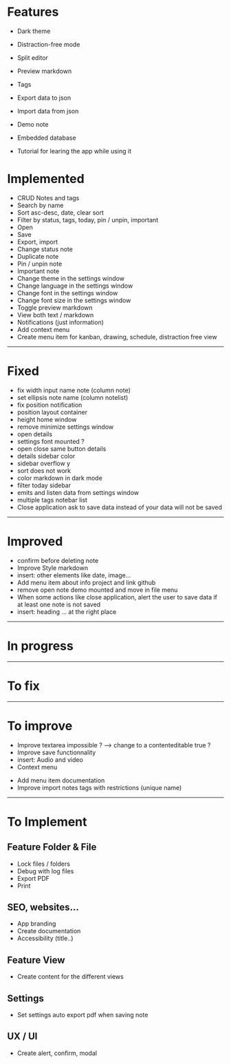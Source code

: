# Features
- Dark theme
- Distraction-free mode
- Split editor
- Preview markdown
- Tags
- Export data to json
- Import data from json
- Demo note
- Embedded database

- Tutorial for learing the app while using it

# Implemented
- CRUD Notes and tags
- Search by name
- Sort asc-desc, date, clear sort
- Filter by status, tags, today, pin / unpin, important
- Open
- Save
- Export, import
- Change status note
- Duplicate note
- Pin / unpin note
- Important note
- Change theme in the settings window
- Change language in the settings window
- Change font in the settings window
- Change font size in the settings window
- Toggle preview markdown
- View both text / markdown
- Notifications (just information)
- Add context menu
- Create menu item for kanban, drawing, schedule, distraction free view
<!-- ## Folder & File
- open folders, subfolders as well as files (push as notes for the moment)
- Create treeview for folders, subfolders as well as files
- Allow create, save as well as delete files (note = file)
- Find this path to write and read notes (files)
- Create a folder to store notes in the Destkop 
- Review the different functions for new, new folder, open ... -->

---

# Fixed
- fix width input name note (column note)
- set ellipsis note name (column notelist)
- fix position notification
- position layout container
- height home window
- remove minimize settings window
- open details
- settings font mounted ?
- open close same button details
- details sidebar color
- sidebar overflow y
- sort does not work
- color markdown in dark mode
- filter today sidebar 
- emits and listen data from settings window
- multiple tags notebar list
- Close application ask to save data instead of your data will not be saved
---

# Improved 
- confirm before deleting note
- Improve Style markdown
- insert: other elements like date, image...
- Add menu item about info project and link github 
- remove open note demo mounted and move in file menu 
- When some actions like close application, alert the user to save data if at least one note is not saved
- insert: heading ... at the right place
---

# In progress

---

# To fix
---

# To improve
- Improve textarea impossible ? --> change to a contenteditable true ?
- Improve save functionnality
- insert: Audio and video
- Context menu 
<!-- - Manage permissions for treeview -->
- Add menu item documentation
- Improve import notes tags with restrictions (unique name)
<!-- - Change the Desktop basedir to AppLocalData allow to create in C:\Users\{Username}\AppData\Local\Thoth -->
---

# To Implement

## Feature Folder & File
<!-- - Allow permissions according to the actions (create dir, create file, read dir, read file)
- find the path for MacOs et Linux -->

- Lock files / folders 
- Debug with log files
- Export PDF
- Print

## SEO, websites...
- App branding
- Create documentation
- Accessibility (title..)

## Feature View
- Create content for the different views 

## Settings
- Set settings auto export pdf when saving note

## UX / UI
- Create alert, confirm, modal
